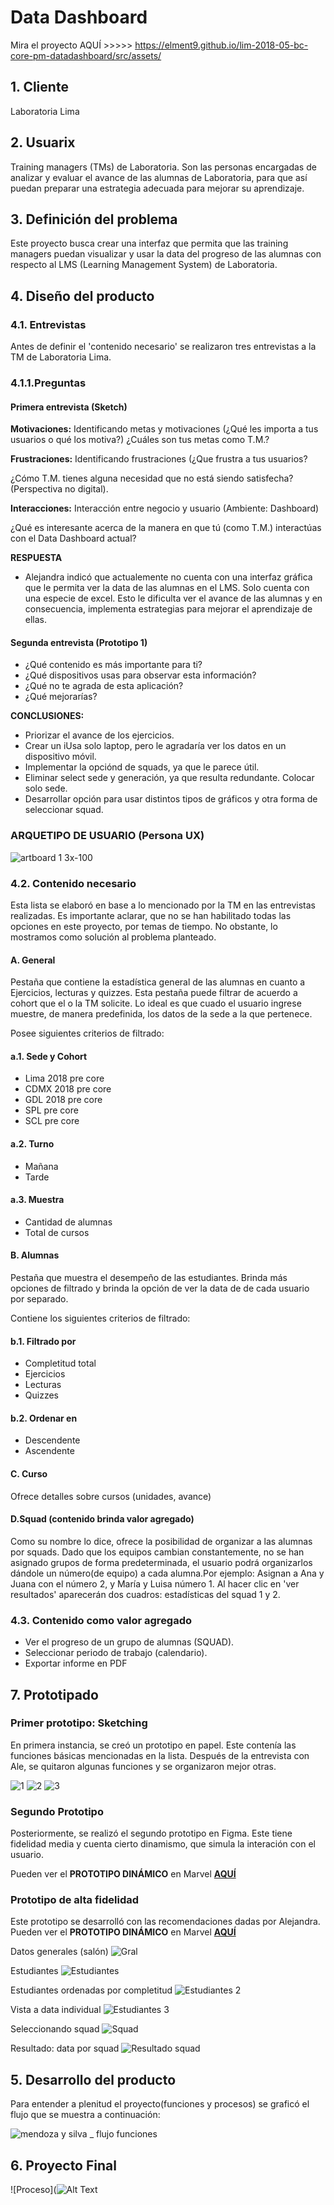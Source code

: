 # Data Dashboard

Mira el proyecto AQUÍ >>>>> https://elment9.github.io/lim-2018-05-bc-core-pm-datadashboard/src/assets/

## 1. Cliente
Laboratoria Lima

## 2. Usuarix

Training managers (TMs) de Laboratoria. Son las personas encargadas de analizar
 y evaluar el avance de las alumnas de Laboratoria, para que así puedan preparar una estrategia adecuada para mejorar su aprendizaje. 

## 3. Definición del problema

Este proyecto busca crear una interfaz que permita que las training managers 
puedan visualizar y usar la data del progreso de las alumnas con respecto al
LMS (Learning Management System) de Laboratoria. 

## 4. Diseño del producto

### 4.1. Entrevistas

  Antes de definir el 'contenido necesario' se realizaron tres entrevistas a la TM de Laboratoria Lima. 

  ### 4.1.1.Preguntas

#### Primera entrevista (Sketch)

  **Motivaciones:** Identificando metas y motivaciones (¿Qué les importa a tus usuarios o  qué los motiva?)
  ¿Cuáles son tus metas como T.M.?

  **Frustraciones:** Identificando frustraciones (¿Que frustra a tus usuarios?

  ¿Cómo T.M. tienes alguna necesidad que no está siendo satisfecha? (Perspectiva no digital).

  **Interacciones:** Interacción entre negocio y usuario (Ambiente: Dashboard)

  ¿Qué es interesante acerca de la manera en que tú (como T.M.) interactúas con el Data Dashboard actual?

  **RESPUESTA**

  * Alejandra indicó que actualemente no cuenta con una interfaz gráfica que le permita ver la data de las alumnas en el LMS. Solo cuenta con una especie de excel. Esto le dificulta ver el avance de las alumnas y en consecuencia, implementa estrategias para mejorar el aprendizaje de ellas.  

#### Segunda entrevista (Prototipo 1)
* ¿Qué contenido es más importante para ti?
* ¿Qué dispositivos usas para observar esta información?
* ¿Qué no te agrada de esta aplicación?
* ¿Qué mejorarías?

**CONCLUSIONES:**
* Priorizar el avance de los ejercicios.
* Crear un iUsa solo laptop, pero le agradaría ver los datos en un dispositivo móvil. 
* Implementar la opciónd de squads, ya que le parece útil.
* Eliminar select sede y generación, ya que resulta redundante. Colocar solo sede.
* Desarrollar opción para usar distintos tipos de gráficos y otra forma de seleccionar squad. 

### ARQUETIPO DE USUARIO (Persona UX)
![artboard 1 3x-100](https://user-images.githubusercontent.com/34355830/42785908-ba3a696a-8919-11e8-95a8-c67f26b8ca27.jpg)


### 4.2. Contenido necesario

Esta lista se elaboró en base a lo mencionado por la TM en las entrevistas realizadas. Es importante aclarar, que no se han habilitado todas las opciones en este proyecto, por temas de tiempo. No obstante, lo mostramos como solución al problema planteado.

#### A. General

Pestaña que contiene la estadística general de las alumnas en cuanto a Ejercicios, lecturas y quizzes. Esta pestaña puede filtrar de acuerdo a cohort que el o la TM solicite.
Lo ideal es que cuado el usuario ingrese muestre, de manera predefinida, los datos de la sede a la que pertenece. 


Posee siguientes criterios de filtrado:

#### a.1. Sede y Cohort
  * Lima 2018 pre core
  * CDMX 2018 pre core
  * GDL 2018 pre core
  * SPL pre core
  * SCL pre core 

#### a.2. Turno
  * Mañana
  * Tarde

#### a.3. Muestra
  * Cantidad de alumnas
  * Total de cursos

#### B. Alumnas

 Pestaña que muestra el desempeño de las estudiantes. Brinda más opciones de filtrado y brinda la opción de ver la data de de cada usuario por separado. 

  Contiene los siguientes criterios de filtrado:

#### b.1. Filtrado por

  * Completitud total
  * Ejercicios
  * Lecturas
  * Quizzes

#### b.2. Ordenar en

  * Descendente
  * Ascendente

#### C. Curso

 Ofrece detalles sobre cursos (unidades, avance)

#### D.Squad (contenido brinda valor agregado)

 Como su nombre lo dice, ofrece la posibilidad de organizar a las alumnas por squads. Dado que los equipos cambian constantemente, no se han asignado grupos de forma predeterminada, el usuario podrá organizarlos dándole un número(de equipo) a cada alumna.Por ejemplo: Asignan a Ana y Juana con el número 2, y María y Luisa número 1. Al hacer clic en 'ver resultados' aparecerán dos cuadros: estadísticas del squad 1 y 2.


### 4.3. Contenido como valor agregado

* Ver el progreso de un grupo de alumnas (SQUAD).
*  Seleccionar periodo de trabajo (calendario).
* Exportar  informe en PDF

## 7. Prototipado

### Primer prototipo: Sketching

En primera instancia, se creó un prototipo en papel. Este contenía las funciones básicas mencionadas
en la lista. Después de la entrevista con Ale, se quitaron algunas funciones y se organizaron mejor
otras.

![1](https://user-images.githubusercontent.com/39272944/41488837-571c84fe-70b3-11e8-9cd1-a4d2e13f79ad.jpg)
![2](https://user-images.githubusercontent.com/39272944/41488814-47c446ae-70b3-11e8-9b34-b6b6a087b9b7.jpg)
![3](https://user-images.githubusercontent.com/39272944/41488815-47e488ba-70b3-11e8-93ce-2e54e9ae479e.jpg)


### Segundo Prototipo

Posteriormente, se realizó el segundo prototipo en Figma. Este tiene fidelidad media y cuenta 
cierto dinamismo, que simula la interación con el usuario.

Pueden ver el **PROTOTIPO DINÁMICO** en Marvel [**AQUÍ**](https://marvelapp.com/177cdbf6/screen/44209192)

### Prototipo de alta fidelidad

Este prototipo se desarrolló con las recomendaciones dadas por Alejandra. Pueden ver el **PROTOTIPO DINÁMICO** en Marvel [**AQUÍ**](https://marvelapp.com/3jd5hc3/screen/45119589)

Datos generales (salón)
![**Gral**](https://user-images.githubusercontent.com/39272944/42144750-783e9a10-7d82-11e8-8774-4ae119b6fdf7.png)

Estudiantes
![**Estudiantes**](https://user-images.githubusercontent.com/39272944/42144359-390e8d48-7d80-11e8-9bf3-9a1b1a84d97f.png)

Estudiantes ordenadas por completitud
![Estudiantes 2](https://user-images.githubusercontent.com/39272944/42144411-82c6e4f8-7d80-11e8-9b58-74e033095622.png)

Vista a data individual
![**Estudiantes 3**](https://user-images.githubusercontent.com/39272944/42144427-92a0ab98-7d80-11e8-93d1-0cfda2415263.png)

Seleccionando squad
![**Squad**](https://user-images.githubusercontent.com/39272944/42144442-a7a22972-7d80-11e8-9bda-a5f825303592.png)

Resultado: data por squad
![**Resultado squad**](https://user-images.githubusercontent.com/39272944/42144450-b5fcb74e-7d80-11e8-9dbd-56dfdd44b33e.png)

## 5. Desarrollo del producto

Para entender a plenitud el proyecto(funciones y procesos) se graficó el flujo que se muestra a continuación:

![mendoza y silva _ flujo funciones](https://user-images.githubusercontent.com/39272944/41561243-f9b8a17c-730e-11e8-81cb-75d921d16891.jpg)

## 6. Proyecto Final

![Proceso](![Alt Text](https://media.giphy.com/media/xiqhozf3nkYikCZIv2/giphy.gif)



